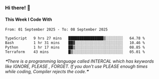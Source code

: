 ### Hi there! 👋

#### This Week I Code With
<!--START_SECTION:waka-->

```txt
From: 01 September 2025 - To: 08 September 2025

TypeScript   9 hrs 27 mins   ████████████████▒░░░░░░░░   64.78 %
Bash         1 hr 31 mins    ██▓░░░░░░░░░░░░░░░░░░░░░░   10.46 %
Python       1 hr 17 mins    ██▒░░░░░░░░░░░░░░░░░░░░░░   08.85 %
Terraform    43 mins         █▒░░░░░░░░░░░░░░░░░░░░░░░   05.01 %
```

<!--END_SECTION:waka-->

<!--STARTS_HERE_QUOTE_README-->
<i>❝There is a programming language called INTERCAL which has keywords like IGNORE, PLEASE , FORGET. If you don’t use PLEASE enough times while coding, Compiler rejects the code.❞</i>
<!--ENDS_HERE_QUOTE_README-->
